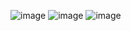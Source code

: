 ![image](https://github.com/user-attachments/assets/f3843b57-3ae9-470f-a645-4515219f2fea)
![image](https://github.com/user-attachments/assets/4c0f05b7-21b9-47ab-9fac-e56957801e66)
![image](https://github.com/user-attachments/assets/a0495116-d49e-4a19-82a4-5cc6d3489773)


